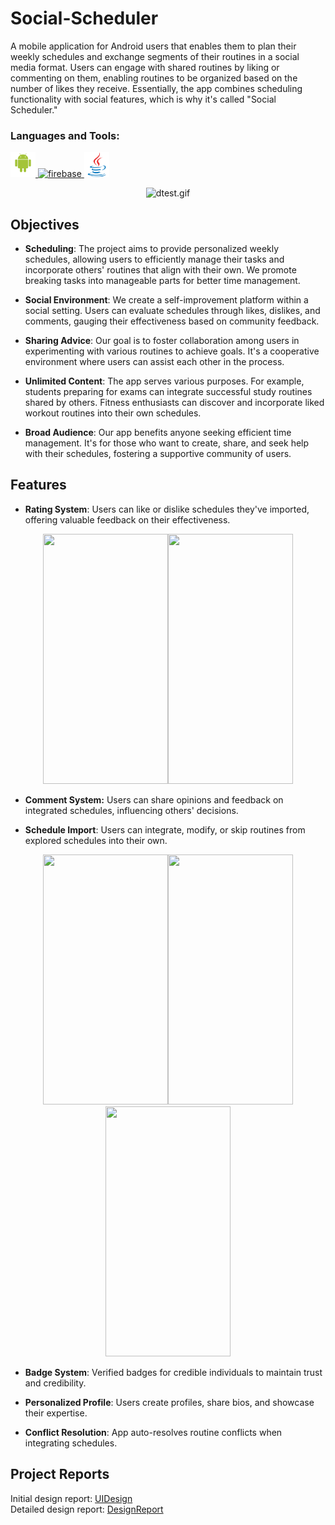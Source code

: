 # Social-Scheduler

A mobile application for Android users that enables them to plan their weekly schedules and exchange segments of their routines in a social media format. Users can engage with shared routines by liking or commenting on them, enabling routines to be organized based on the number of likes they receive. Essentially, the app combines scheduling functionality with social features, which is why it's called "Social Scheduler."

<h3 align="left">Languages and Tools:</h3>
<p align="left"> <a href="https://developer.android.com" target="_blank" rel="noreferrer"> <img src="https://raw.githubusercontent.com/devicons/devicon/master/icons/android/android-original-wordmark.svg" alt="android" width="40" height="40"/> </a> <a href="https://firebase.google.com/" target="_blank" rel="noreferrer"> <img src="https://www.vectorlogo.zone/logos/firebase/firebase-icon.svg" alt="firebase" width="40" height="40"/> </a> <a href="https://www.java.com" target="_blank" rel="noreferrer"> <img src="https://raw.githubusercontent.com/devicons/devicon/master/icons/java/java-original.svg" alt="java" width="40" height="40"/> </a> </p>

<p align="center"> <img src="https://github.com/karaca-i/Social-Scheduler/blob/main/dtest.gif" alt="dtest.gif" width="300" height = "600"> </p> 

## Objectives
- **Scheduling**: The project aims to provide personalized weekly schedules, allowing users to efficiently manage their tasks and incorporate others' routines that align with their own. We promote breaking tasks into manageable parts for better time management.

- **Social Environment**: We create a self-improvement platform within a social setting. Users can evaluate schedules through likes, dislikes, and comments, gauging their effectiveness based on community feedback.
- **Sharing Advice**: Our goal is to foster collaboration among users in experimenting with various routines to achieve goals. It's a cooperative environment where users can assist each other in the process.
- **Unlimited Content**: The app serves various purposes. For example, students preparing for exams can integrate successful study routines shared by others. Fitness enthusiasts can discover and incorporate liked workout routines into their own schedules.
- **Broad Audience**: Our app benefits anyone seeking efficient time management. It's for those who want to create, share, and seek help with their schedules, fostering a supportive community of users.

## Features

- **Rating System**: Users can like or dislike schedules they've imported, offering valuable feedback on their effectiveness.
<p align="center"> <img src="https://github.com/karaca-i/Social-Scheduler/blob/main/assets/Screenshot_10.png"width="200" class="image-with-margin" height = "400"><img src="https://github.com/karaca-i/Social-Scheduler/blob/main/assets/Screenshot_13.png" class="image-with-margin" width="200" height = "400"> </p>

- **Comment System:** Users can share opinions and feedback on integrated schedules, influencing others' decisions.

- **Schedule Import**: Users can integrate, modify, or skip routines from explored schedules into their own.
<p align="center"> <img src="https://github.com/karaca-i/Social-Scheduler/blob/main/assets/Screenshot_14.png" class="image-with-margin" width="200" height = "400"><img src="https://github.com/karaca-i/Social-Scheduler/blob/main/assets/Screenshot_11.png" class="image-with-margin" width="200" height = "400"> <img src="https://github.com/karaca-i/Social-Scheduler/blob/main/assets/personalize.png" class="image-with-margin" width="200" height = "400"></p>

- **Badge System**: Verified badges for credible individuals to maintain trust and credibility.

- **Personalized Profile**: Users create profiles, share bios, and showcase their expertise.

- **Conflict Resolution**: App auto-resolves routine conflicts when integrating schedules.

## Project Reports
Initial design report: [UIDesign](https://github.com/karaca-i/Social-Scheduler/blob/main/uireport.pdf)  
Detailed design report: [DesignReport](https://github.com/gedd1/Social-Scheduler/blob/main/DetailedDesignReport.pdf)
